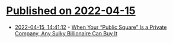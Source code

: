 # [Published on 2022-04-15](index.md)

* [2022-04-15, 14:41:12](https://news.ycombinator.com/item?id=31040798) - [When Your “Public Square” Is a Private Company, Any Sulky Billionaire Can Buy It](https://lithub.com/when-your-public-square-is-a-private-company-any-sulky-billionaire-can-buy-it/)
